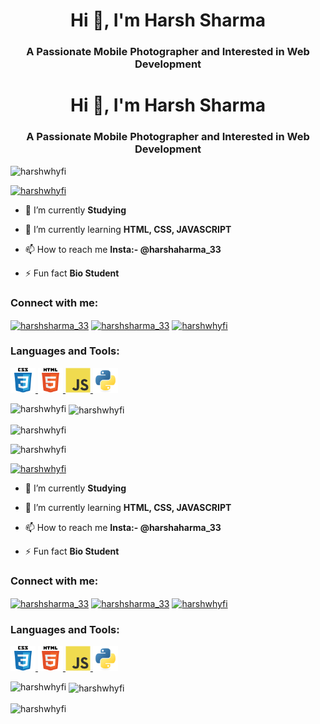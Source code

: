 <h1 align="center">Hi 👋, I'm Harsh Sharma</h1>
<h3 align="center">A Passionate Mobile Photographer and Interested in Web Development</h3><h1 align="center">Hi 👋, I'm Harsh Sharma</h1>
<h3 align="center">A Passionate Mobile Photographer and Interested in Web Development</h3>

<p align="left"> <img src="https://komarev.com/ghpvc/?username=harshwhyfi&label=Profile%20views&color=0e75b6&style=flat" alt="harshwhyfi" /> </p>

<p align="left"> <a href="https://github.com/ryo-ma/github-profile-trophy"><img src="https://github-profile-trophy.vercel.app/?username=harshwhyfi" alt="harshwhyfi" /></a> </p>

- 🔭 I’m currently **Studying**

- 🌱 I’m currently learning **HTML, CSS, JAVASCRIPT**

- 📫 How to reach me **Insta:- @harshaharma_33**

- ⚡ Fun fact **Bio Student**

<h3 align="left">Connect with me:</h3>
<p align="left">
<a href="https://twitter.com/harshsharma_33" target="blank"><img align="center" src="https://raw.githubusercontent.com/rahuldkjain/github-profile-readme-generator/master/src/images/icons/Social/twitter.svg" alt="harshsharma_33" height="30" width="40" /></a>
<a href="https://instagram.com/harshsharma_33" target="blank"><img align="center" src="https://raw.githubusercontent.com/rahuldkjain/github-profile-readme-generator/master/src/images/icons/Social/instagram.svg" alt="harshsharma_33" height="30" width="40" /></a>
<a href="https://www.youtube.com/c/harshwhyfi" target="blank"><img align="center" src="https://raw.githubusercontent.com/rahuldkjain/github-profile-readme-generator/master/src/images/icons/Social/youtube.svg" alt="harshwhyfi" height="30" width="40" /></a>
</p>

<h3 align="left">Languages and Tools:</h3>
<p align="left"> <a href="https://www.w3schools.com/css/" target="_blank" rel="noreferrer"> <img src="https://raw.githubusercontent.com/devicons/devicon/master/icons/css3/css3-original-wordmark.svg" alt="css3" width="40" height="40"/> </a> <a href="https://www.w3.org/html/" target="_blank" rel="noreferrer"> <img src="https://raw.githubusercontent.com/devicons/devicon/master/icons/html5/html5-original-wordmark.svg" alt="html5" width="40" height="40"/> </a> <a href="https://developer.mozilla.org/en-US/docs/Web/JavaScript" target="_blank" rel="noreferrer"> <img src="https://raw.githubusercontent.com/devicons/devicon/master/icons/javascript/javascript-original.svg" alt="javascript" width="40" height="40"/> </a> <a href="https://www.python.org" target="_blank" rel="noreferrer"> <img src="https://raw.githubusercontent.com/devicons/devicon/master/icons/python/python-original.svg" alt="python" width="40" height="40"/> </a> </p>

<p><img align="left" src="https://github-readme-stats.vercel.app/api/top-langs?username=harshwhyfi&show_icons=true&locale=en&layout=compact" alt="harshwhyfi" /></p>

<p>&nbsp;<img align="center" src="https://github-readme-stats.vercel.app/api?username=harshwhyfi&show_icons=true&locale=en" alt="harshwhyfi" /></p>

<p><img align="center" src="https://github-readme-streak-stats.herokuapp.com/?user=harshwhyfi&" alt="harshwhyfi" /></p>


<p align="left"> <img src="https://komarev.com/ghpvc/?username=harshwhyfi&label=Profile%20views&color=0e75b6&style=flat" alt="harshwhyfi" /> </p>

<p align="left"> <a href="https://github.com/ryo-ma/github-profile-trophy"><img src="https://github-profile-trophy.vercel.app/?username=harshwhyfi" alt="harshwhyfi" /></a> </p>

- 🔭 I’m currently **Studying**

- 🌱 I’m currently learning **HTML, CSS, JAVASCRIPT**

- 📫 How to reach me **Insta:- @harshaharma_33**

- ⚡ Fun fact **Bio Student**

<h3 align="left">Connect with me:</h3>
<p align="left">
<a href="https://twitter.com/harshsharma_33" target="blank"><img align="center" src="https://raw.githubusercontent.com/rahuldkjain/github-profile-readme-generator/master/src/images/icons/Social/twitter.svg" alt="harshsharma_33" height="30" width="40" /></a>
<a href="https://instagram.com/harshsharma_33" target="blank"><img align="center" src="https://raw.githubusercontent.com/rahuldkjain/github-profile-readme-generator/master/src/images/icons/Social/instagram.svg" alt="harshsharma_33" height="30" width="40" /></a>
<a href="https://www.youtube.com/c/harshwhyfi" target="blank"><img align="center" src="https://raw.githubusercontent.com/rahuldkjain/github-profile-readme-generator/master/src/images/icons/Social/youtube.svg" alt="harshwhyfi" height="30" width="40" /></a>
</p>

<h3 align="left">Languages and Tools:</h3>
<p align="left"> <a href="https://www.w3schools.com/css/" target="_blank" rel="noreferrer"> <img src="https://raw.githubusercontent.com/devicons/devicon/master/icons/css3/css3-original-wordmark.svg" alt="css3" width="40" height="40"/> </a> <a href="https://www.w3.org/html/" target="_blank" rel="noreferrer"> <img src="https://raw.githubusercontent.com/devicons/devicon/master/icons/html5/html5-original-wordmark.svg" alt="html5" width="40" height="40"/> </a> <a href="https://developer.mozilla.org/en-US/docs/Web/JavaScript" target="_blank" rel="noreferrer"> <img src="https://raw.githubusercontent.com/devicons/devicon/master/icons/javascript/javascript-original.svg" alt="javascript" width="40" height="40"/> </a> <a href="https://www.python.org" target="_blank" rel="noreferrer"> <img src="https://raw.githubusercontent.com/devicons/devicon/master/icons/python/python-original.svg" alt="python" width="40" height="40"/> </a> </p>

<p><img align="left" src="https://github-readme-stats.vercel.app/api/top-langs?username=harshwhyfi&show_icons=true&locale=en&layout=compact" alt="harshwhyfi" /></p>

<p>&nbsp;<img align="center" src="https://github-readme-stats.vercel.app/api?username=harshwhyfi&show_icons=true&locale=en" alt="harshwhyfi" /></p>

<p><img align="center" src="https://github-readme-streak-stats.herokuapp.com/?user=harshwhyfi&" alt="harshwhyfi" /></p>

